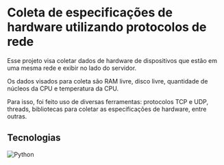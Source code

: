 # Coleta de especificações de hardware utilizando protocolos de rede

Esse projeto visa coletar dados de hardware de dispositivos que estão em uma mesma rede e exibir no lado do servidor.

Os dados visados para coleta são RAM livre, disco livre, quantidade de núcleos da CPU e temperatura da CPU.

Para isso, foi feito uso de diversas ferramentas: protocolos TCP e UDP, threads, bibliotecas para coletar as especificações de hardware, entre outras.

## Tecnologias 

![Python](https://img.shields.io/badge/Python-3776AB?style=for-the-badge&logo=python&logoColor=white)
